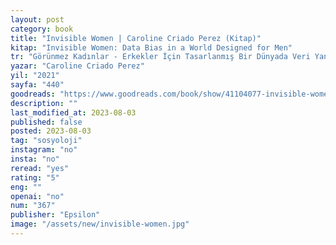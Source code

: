 ```yaml
---
layout: post
category: book
title: "Invisible Women | Caroline Criado Perez (Kitap)"
kitap: "Invisible Women: Data Bias in a World Designed for Men"
tr: "Görünmez Kadınlar - Erkekler İçin Tasarlanmış Bir Dünyada Veri Yanlılığı İle Yaşamak"
yazar: "Caroline Criado Perez"
yil: "2021"
sayfa: "440"
goodreads: "https://www.goodreads.com/book/show/41104077-invisible-women"
description: ""
last_modified_at: 2023-08-03
published: false
posted: 2023-08-03
tag: "sosyoloji"
instagram: "no"
insta: "no"
reread: "yes"
rating: "5"
eng: ""
openai: "no"
num: "367"
publisher: "Epsilon"
image: "/assets/new/invisible-women.jpg"
---
```

